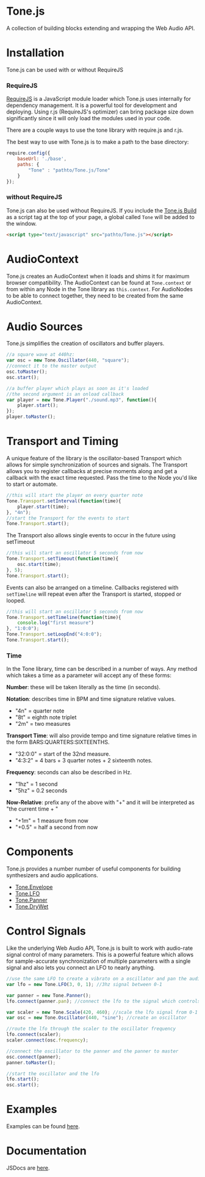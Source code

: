 Tone.js
=========

A collection of building blocks extending and wrapping the Web Audio API.  

# Installation

Tone.js can be used with or without RequireJS

### RequireJS

[RequireJS](http://requirejs.org/) is a JavaScript module loader which Tone.js uses internally
for dependency management. It is a powerful tool for development and deploying. Using r.js (RequireJS's optimizer) 
can bring package size down significantly since it will only load the modules used in your code. 

There are a couple ways to use the tone library with require.js and r.js. 

The best way to use with  Tone.js is to make a path to the base directory:

```javascript
require.config({
    baseUrl: './base',
    paths: {
        "Tone" : "pathto/Tone.js/Tone"
    }
});
```

### without RequireJS

Tone.js can also be used without RequireJS. If you include the [Tone.js Build](https://raw.githubusercontent.com/TONEnoTONE/Tone.js/master/Tone.js)
as a script tag at the top of your page, a global called ```Tone``` will be added to the window. 

```html
<script type="text/javascript" src="pathto/Tone.js"></script>
```

# AudioContext

Tone.js creates an AudioContext when it loads and shims it for maximum browser compatibility. The AudioContext can be found at
```Tone.context``` or from within any Node in the Tone library as ```this.context```. For AudioNodes
to be able to connect together, they need to be created from the same AudioContext. 

# Audio Sources

Tone.js simplifies the creation of oscillators and buffer players. 

```javascript
//a square wave at 440hz:
var osc = new Tone.Oscillator(440, "square");
//connect it to the master output
osc.toMaster();
osc.start();
```

```javascript
//a buffer player which plays as soon as it's loaded
//the second argument is an onload callback
var player = new Tone.Player("./sound.mp3", function(){
	player.start();	
});
player.toMaster();
```

# Transport and Timing

A unique feature of the library is the oscillator-based Transport which allows for simple synchronization of 
sources and signals. The Transport allows you to register callbacks at precise moments along and get a callback
with the exact time requested. Pass the time to the Node you'd like to start or automate. 

```javascript
//this will start the player on every quarter note
Tone.Transport.setInterval(function(time){
	player.start(time);
}, "4n");
//start the Transport for the events to start
Tone.Transport.start();
```

The Transport also allows single events to occur in the future using setTimeout

```javascript
//this will start an oscillator 5 seconds from now
Tone.Transport.setTimeout(function(time){
	osc.start(time);
}, 5);
Tone.Transport.start();
```

Events can also be arranged on a timeline. Callbacks registered with ```setTimeline``` will
repeat even after the Transport is started, stopped or looped. 

```javascript
//this will start an oscillator 5 seconds from now
Tone.Transport.setTimeline(function(time){
	console.log("first measure")
}, "1:0:0");
Tone.Transport.setLoopEnd("4:0:0");
Tone.Transport.start();
```
### Time

In the Tone library, time can be described in a number of ways. Any method
which takes a time as a parameter will accept any of these forms: 

__Number__: these will be taken literally as the time (in seconds). 

__Notation__: describes time in BPM and time signature relative values. 

 * "4n" = quarter note
 * "8t" = eighth note triplet
 * "2m" = two measures

__Transport Time__: will also provide tempo and time signature relative times in the form BARS:QUARTERS:SIXTEENTHS.

* "32:0:0" = start of the 32nd measure. 
* "4:3:2" = 4 bars + 3 quarter notes + 2 sixteenth notes. 

__Frequency__: seconds can also be described in Hz. 

* "1hz" = 1 second
* "5hz" = 0.2 seconds

__Now-Relative__: prefix any of the above with "+" and it will be interpreted as "the current time + "

* "+1m" = 1 measure from now
* "+0.5" = half a second from now


# Components

Tone.js provides a number number of useful components for building synthesizers and audio applications.

* [Tone.Envelope](http://tonenotone.github.io/Tone.js/doc/Tone.Envelope.html)
* [Tone.LFO](http://tonenotone.github.io/Tone.js/doc/Tone.LFO.html)
* [Tone.Panner](http://tonenotone.github.io/Tone.js/doc/Tone.Panner.html)
* [Tone.DryWet](http://tonenotone.github.io/Tone.js/doc/Tone.DryWet.html)

# Control Signals

Like the underlying Web Audio API, Tone.js is built to work with audio-rate signal control of many parameters. 
This is a powerful feature which allows for sample-accurate synchronization of multiple parameters with a single 
signal and also lets you connect an LFO to nearly anything. 

```javascript
//use the same LFO to create a vibrato on a oscillator and pan the audio L/R
var lfo = new Tone.LFO(3, 0, 1); //3hz signal between 0-1

var panner = new Tone.Panner();
lfo.connect(panner.pan); //connect the lfo to the signal which controls panning

var scaler = new Tone.Scale(420, 460); //scale the lfo signal from 0-1 to 420-460
var osc = new Tone.Oscillator(440, "sine"); //create an oscillator

//route the lfo through the scaler to the oscillator frequency
lfo.connect(scaler);
scaler.connect(osc.frequency);

//connect the oscillator to the panner and the panner to master
osc.connect(panner);
panner.toMaster();

//start the oscillator and the lfo
lfo.start();
osc.start();
```

# Examples

Examples can be found [here](http://tonenotone.github.io/Tone.js/examples/).

# Documentation

JSDocs are [here](http://tonenotone.github.io/Tone.js/doc/).
